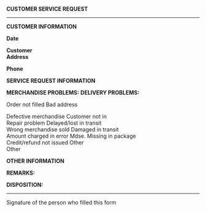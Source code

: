 **CUSTOMER SERVICE REQUEST**

  --------------------------------- ------------------------ -------------------------- --
  **CUSTOMER INFORMATION**                                                              
                                                                                        
  **Date**                                                                              
                                                                                        
  **Customer**                                                                          
  **Address**                                                                           
                                                                                        
  **Phone**                                                                             
                                                                                        
                                                                                        
                                                                                        
  **SERVICE REQUEST INFORMATION**                                                       
                                                                                        
  **MERCHANDISE PROBLEMS:**         **DELIVERY PROBLEMS:**                              
                                                                                        
  Order not filled                                           Bad address                
                                                                                        
  Defective merchandise                                      Customer not in            
  Repair problem                                             Delayed/lost in transit    
  Wrong merchandise sold                                     Damaged in transit         
  Amount charged in error                                    Mdse. Missing in package   
  Credit/refund not issued                                   Other                      
  Other                                                                                 
                                                                                        
                                                                                        
                                                                                        
                                                                                        
  **OTHER INFORMATION**                                                                 
                                                                                        
  **REMARKS:**                                                                          
                                                                                        
  **DISPOSITION:**                                                                      
                                                                                        
  --------------------------------- ------------------------ -------------------------- --

Signature of the person who filled this form

